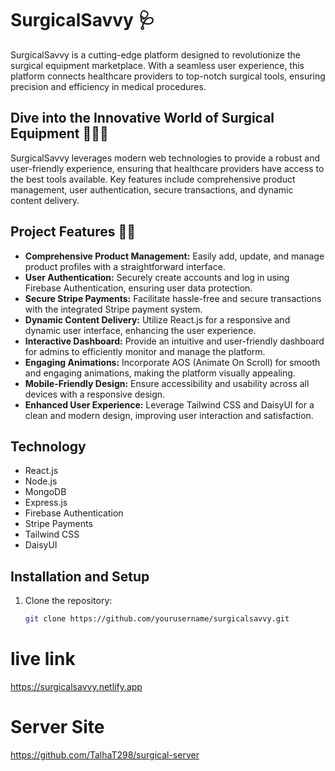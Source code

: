 # SurgicalSavvy 🩺

SurgicalSavvy is a cutting-edge platform designed to revolutionize the surgical equipment marketplace. With a seamless user experience, this platform connects healthcare providers to top-notch surgical tools, ensuring precision and efficiency in medical procedures.

## Dive into the Innovative World of Surgical Equipment 👨🏻‍💻

SurgicalSavvy leverages modern web technologies to provide a robust and user-friendly experience, ensuring that healthcare providers have access to the best tools available. Key features include comprehensive product management, user authentication, secure transactions, and dynamic content delivery.

## Project Features 👨‍⚕️

- **Comprehensive Product Management:** Easily add, update, and manage product profiles with a straightforward interface.
- **User Authentication:** Securely create accounts and log in using Firebase Authentication, ensuring user data protection.
- **Secure Stripe Payments:** Facilitate hassle-free and secure transactions with the integrated Stripe payment system.
- **Dynamic Content Delivery:** Utilize React.js for a responsive and dynamic user interface, enhancing the user experience.
- **Interactive Dashboard:** Provide an intuitive and user-friendly dashboard for admins to efficiently monitor and manage the platform.
- **Engaging Animations:** Incorporate AOS (Animate On Scroll) for smooth and engaging animations, making the platform visually appealing.
- **Mobile-Friendly Design:** Ensure accessibility and usability across all devices with a responsive design.
- **Enhanced User Experience:** Leverage Tailwind CSS and DaisyUI for a clean and modern design, improving user interaction and satisfaction.

## Technology

- React.js
- Node.js
- MongoDB
- Express.js
- Firebase Authentication
- Stripe Payments
- Tailwind CSS
- DaisyUI

## Installation and Setup

1. Clone the repository:
   ```bash
   git clone https://github.com/yourusername/surgicalsavvy.git

# live link
<https://surgicalsavvy.netlify.app>
# Server Site 
<https://github.com/TalhaT298/surgical-server>

